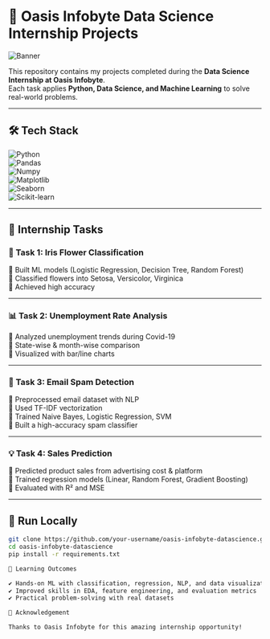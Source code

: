 # 🌟 Oasis Infobyte Data Science Internship Projects  

![Banner](https://via.placeholder.com/1000x250.png?text=Oasis+Infobyte+Data+Science+Internship+Projects)  

This repository contains my projects completed during the **Data Science Internship at Oasis Infobyte**.  
Each task applies **Python, Data Science, and Machine Learning** to solve real-world problems.  

---

## 🛠 Tech Stack  
![Python](https://img.shields.io/badge/Python-3.8-blue)  
![Pandas](https://img.shields.io/badge/Pandas-Data%20Analysis-orange)  
![Numpy](https://img.shields.io/badge/NumPy-Math%20Library-lightgrey)  
![Matplotlib](https://img.shields.io/badge/Matplotlib-Visualization-green)  
![Seaborn](https://img.shields.io/badge/Seaborn-Charts-yellow)  
![Scikit-learn](https://img.shields.io/badge/Scikit--learn-ML-red)  

---

## 📌 Internship Tasks  

### 🌸 Task 1: Iris Flower Classification  
🔹 Built ML models (Logistic Regression, Decision Tree, Random Forest)  
🔹 Classified flowers into Setosa, Versicolor, Virginica  
🔹 Achieved high accuracy  

---

### 📊 Task 2: Unemployment Rate Analysis  
🔹 Analyzed unemployment trends during Covid-19  
🔹 State-wise & month-wise comparison  
🔹 Visualized with bar/line charts  

---

### 📧 Task 3: Email Spam Detection  
🔹 Preprocessed email dataset with NLP  
🔹 Used TF-IDF vectorization  
🔹 Trained Naive Bayes, Logistic Regression, SVM  
🔹 Built a high-accuracy spam classifier  

---

### 💡 Task 4: Sales Prediction  
🔹 Predicted product sales from advertising cost & platform  
🔹 Trained regression models (Linear, Random Forest, Gradient Boosting)  
🔹 Evaluated with R² and MSE  

---

## 🚀 Run Locally  

```bash
git clone https://github.com/your-username/oasis-infobyte-datascience.git
cd oasis-infobyte-datascience
pip install -r requirements.txt

📖 Learning Outcomes

✔ Hands-on ML with classification, regression, NLP, and data visualization
✔ Improved skills in EDA, feature engineering, and evaluation metrics
✔ Practical problem-solving with real datasets

🙌 Acknowledgement

Thanks to Oasis Infobyte for this amazing internship opportunity!
